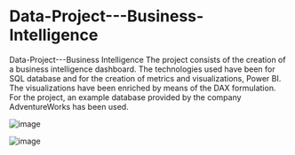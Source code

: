 # Data-Project---Business-Intelligence
Data-Project---Business Intelligence
The project consists of the creation of a business intelligence dashboard.
The technologies used have been for SQL database and for the creation of metrics and visualizations, Power BI. The visualizations have been enriched by means of the DAX formulation. For the project, an example database provided by the company AdventureWorks has been used.

![image](https://user-images.githubusercontent.com/98351714/218535683-0f3e7743-89aa-48c7-a0df-d4b383a08eec.png)

![image](https://user-images.githubusercontent.com/98351714/218572394-7820a256-513e-4284-873a-4ef4991cb8a8.png)

